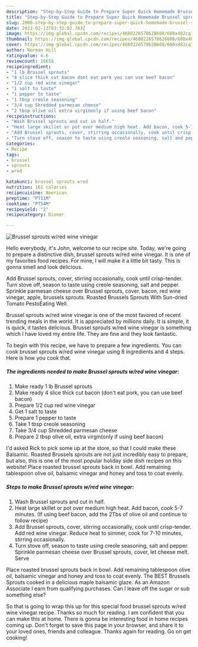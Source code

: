 ```yaml
---
description: "Step-by-Step Guide to Prepare Super Quick Homemade Brussel sprouts w/red wine vinegar"
title: "Step-by-Step Guide to Prepare Super Quick Homemade Brussel sprouts w/red wine vinegar"
slug: 2006-step-by-step-guide-to-prepare-super-quick-homemade-brussel-sprouts-w-red-wine-vinegar
date: 2022-02-13T03:32:02.783Z
image: https://img-global.cpcdn.com/recipes/4680226578628608/680x482cq70/brussel-sprouts-wred-wine-vinegar-recipe-main-photo.jpg
thumbnail: https://img-global.cpcdn.com/recipes/4680226578628608/680x482cq70/brussel-sprouts-wred-wine-vinegar-recipe-main-photo.jpg
cover: https://img-global.cpcdn.com/recipes/4680226578628608/680x482cq70/brussel-sprouts-wred-wine-vinegar-recipe-main-photo.jpg
author: Norman Hill
ratingvalue: 4.6
reviewcount: 16658
recipeingredient:
- "1 lb Brussel sprouts"
- "4 slice thick cut bacon dont eat pork you can use beef bacon"
- "1/2 cup red wine vinegar"
- "1 salt to taste"
- "1 pepper to taste"
- "1 tbsp creole seasoning"
- "3/4 cup Shredded parmesan cheese"
- "2 tbsp olive oil extra virginonly if using beef bacon"
recipeinstructions:
- "Wash Brussel sprouts and cut in half."
- "Heat large skillet or pot over medium high heat. Add bacon, cook 5-7 minutes. (If using beef bacon, add the 2Tbs of olive oil and continue to follow recipe)"
- "Add Brussel sprouts, cover, stirring occasionally, cook until crisp-tender. Add red wine vinegar. Reduce heat to simmer, cook for 7-10 minutes, stirring occasionally."
- "Turn stove off, season to taste using creole seasoning, salt and pepper. Sprinkle parmesan cheese over Brussel sprouts, cover, let cheese melt. Serve"
categories:
- Recipe
tags:
- brussel
- sprouts
- wred

katakunci: brussel sprouts wred 
nutrition: 161 calories
recipecuisine: American
preptime: "PT11M"
cooktime: "PT54M"
recipeyield: "2"
recipecategory: Dinner

---
```



![Brussel sprouts w/red wine vinegar](https://img-global.cpcdn.com/recipes/4680226578628608/680x482cq70/brussel-sprouts-wred-wine-vinegar-recipe-main-photo.jpg)

Hello everybody, it's John, welcome to our recipe site. Today, we're going to prepare a distinctive dish, brussel sprouts w/red wine vinegar. It is one of my favorites food recipes. For mine, I will make it a little bit tasty. This is gonna smell and look delicious.

Add Brussel sprouts, cover, stirring occasionally, cook until crisp-tender. Turn stove off, season to taste using creole seasoning, salt and pepper. Sprinkle parmesan cheese over Brussel sprouts, cover. bacon, red wine vinegar, apple, brussels sprouts. Roasted Brussels Sprouts With Sun-dried Tomato PestoEating Well.

Brussel sprouts w/red wine vinegar is one of the most favored of recent trending meals in the world. It is appreciated by millions daily. It is simple, it is quick, it tastes delicious. Brussel sprouts w/red wine vinegar is something which I have loved my entire life. They are fine and they look fantastic.


To begin with this recipe, we have to prepare a few ingredients. You can cook brussel sprouts w/red wine vinegar using 8 ingredients and 4 steps. Here is how you cook that.

<!--inarticleads1-->

##### The ingredients needed to make Brussel sprouts w/red wine vinegar:

1. Make ready 1 lb Brussel sprouts
1. Make ready 4 slice thick cut bacon (don't eat pork, you can use beef bacon)
1. Prepare 1/2 cup red wine vinegar
1. Get 1 salt to taste
1. Prepare 1 pepper to taste
1. Take 1 tbsp creole seasoning
1. Take 3/4 cup Shredded parmesan cheese
1. Prepare 2 tbsp olive oil, extra virgin(only if using beef bacon)


I'd asked Rick to pick some up at the store, so that I could make these Balsamic. Roasted Brussels sprouts are not just incredibly easy to prepare, but also, this is one of the most popular holiday side dish recipes on this website! Place roasted brussel sprouts back in bowl. Add remaining tablespoon olive oil, balsamic vinegar and honey and toss to coat evenly. 

<!--inarticleads2-->

##### Steps to make Brussel sprouts w/red wine vinegar:

1. Wash Brussel sprouts and cut in half.
1. Heat large skillet or pot over medium high heat. Add bacon, cook 5-7 minutes. (If using beef bacon, add the 2Tbs of olive oil and continue to follow recipe)
1. Add Brussel sprouts, cover, stirring occasionally, cook until crisp-tender. Add red wine vinegar. Reduce heat to simmer, cook for 7-10 minutes, stirring occasionally.
1. Turn stove off, season to taste using creole seasoning, salt and pepper. Sprinkle parmesan cheese over Brussel sprouts, cover, let cheese melt. Serve


Place roasted brussel sprouts back in bowl. Add remaining tablespoon olive oil, balsamic vinegar and honey and toss to coat evenly. The BEST Brussels Sprouts cooked in a delicious maple balsamic glaze. As an Amazon Associate I earn from qualifying purchases. Can I leave off the sugar or sub something else? 

So that is going to wrap this up for this special food brussel sprouts w/red wine vinegar recipe. Thanks so much for reading. I am confident that you can make this at home. There is gonna be interesting food in home recipes coming up. Don't forget to save this page in your browser, and share it to your loved ones, friends and colleague. Thanks again for reading. Go on get cooking!

